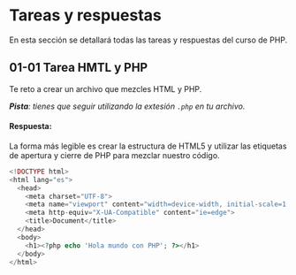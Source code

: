 # Tareas y respuestas
En esta sección se detallará todas las tareas y respuestas del curso de PHP.

## 01-01 Tarea HMTL y PHP
Te reto a crear un archivo que mezcles HTML y PHP. 

***Pista**: tienes que seguir utilizando la extesión `.php` en tu archivo.*

#### Respuesta:
La forma más legible es crear la estructura de HTML5 y utilizar las etiquetas de apertura y cierre de PHP para mezclar nuestro código.

``` php
<!DOCTYPE html>
<html lang="es">
  <head>
    <meta charset="UTF-8">
    <meta name="viewport" content="width=device-width, initial-scale=1.0">
    <meta http-equiv="X-UA-Compatible" content="ie=edge">
    <title>Document</title>
  </head>
  <body>
    <h1><?php echo 'Hola mundo con PHP'; ?></h1>
  </body>
</html>
```
